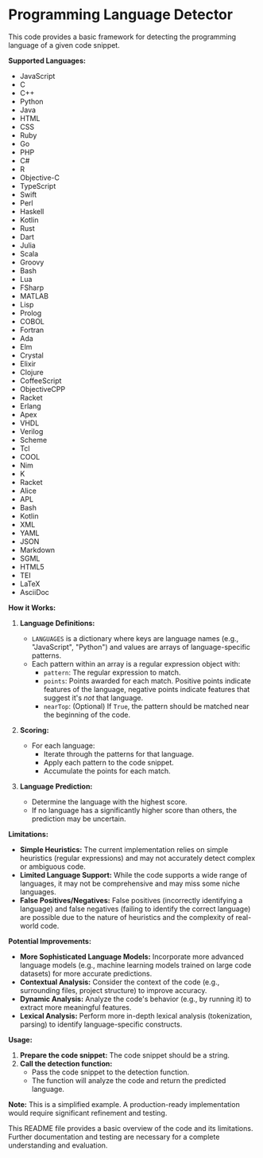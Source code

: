 # Programming Language Detector

This code provides a basic framework for detecting the programming language of a given code snippet. 

**Supported Languages:**

- JavaScript
- C
- C++
- Python
- Java
- HTML
- CSS
- Ruby
- Go
- PHP
- C#
- R
- Objective-C
- TypeScript
- Swift
- Perl
- Haskell
- Kotlin
- Rust
- Dart
- Julia
- Scala
- Groovy
- Bash
- Lua
- FSharp
- MATLAB
- Lisp
- Prolog
- COBOL
- Fortran
- Ada
- Elm
- Crystal
- Elixir
- Clojure
- CoffeeScript
- ObjectiveCPP
- Racket
- Erlang
- Apex
- VHDL
- Verilog
- Scheme
- Tcl
- COOL
- Nim
- K
- Racket
- Alice
- APL
- Bash
- Kotlin
- XML
- YAML
- JSON
- Markdown
- SGML
- HTML5
- TEI
- LaTeX
- AsciiDoc

**How it Works:**

1. **Language Definitions:**
   - `LANGUAGES` is a dictionary where keys are language names (e.g., "JavaScript", "Python") and values are arrays of language-specific patterns.
   - Each pattern within an array is a regular expression object with:
      - `pattern`: The regular expression to match.
      - `points`: Points awarded for each match. Positive points indicate features of the language, negative points indicate features that suggest it's *not* that language.
      - `nearTop`: (Optional) If `True`, the pattern should be matched near the beginning of the code.

2. **Scoring:**
   - For each language:
      - Iterate through the patterns for that language.
      - Apply each pattern to the code snippet.
      - Accumulate the points for each match.

3. **Language Prediction:**
   - Determine the language with the highest score.
   - If no language has a significantly higher score than others, the prediction may be uncertain.

**Limitations:**

- **Simple Heuristics:** The current implementation relies on simple heuristics (regular expressions) and may not accurately detect complex or ambiguous code.
- **Limited Language Support:** While the code supports a wide range of languages, it may not be comprehensive and may miss some niche languages.
- **False Positives/Negatives:** False positives (incorrectly identifying a language) and false negatives (failing to identify the correct language) are possible due to the nature of heuristics and the complexity of real-world code.

**Potential Improvements:**

- **More Sophisticated Language Models:** Incorporate more advanced language models (e.g., machine learning models trained on large code datasets) for more accurate predictions.
- **Contextual Analysis:** Consider the context of the code (e.g., surrounding files, project structure) to improve accuracy.
- **Dynamic Analysis:** Analyze the code's behavior (e.g., by running it) to extract more meaningful features.
- **Lexical Analysis:** Perform more in-depth lexical analysis (tokenization, parsing) to identify language-specific constructs.

**Usage:**

1. **Prepare the code snippet:** The code snippet should be a string.
2. **Call the detection function:** 
   - Pass the code snippet to the detection function.
   - The function will analyze the code and return the predicted language.

**Note:** This is a simplified example. A production-ready implementation would require significant refinement and testing.

This README file provides a basic overview of the code and its limitations. Further documentation and testing are necessary for a complete understanding and evaluation.

